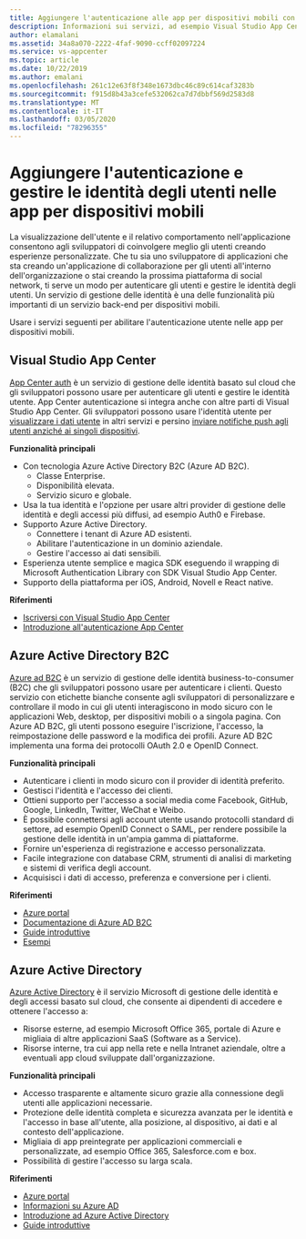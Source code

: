 ```yaml
---
title: Aggiungere l'autenticazione alle app per dispositivi mobili con Visual Studio App Center e i servizi di Azure
description: Informazioni sui servizi, ad esempio Visual Studio App Center che consentono di configurare l'autenticazione utente e consentire alle applicazioni per dispositivi mobili di eseguire l'autenticazione con gli account di social networking, Azure Active Directory e l'autenticazione personalizzata.
author: elamalani
ms.assetid: 34a8a070-2222-4faf-9090-ccff02097224
ms.service: vs-appcenter
ms.topic: article
ms.date: 10/22/2019
ms.author: emalani
ms.openlocfilehash: 261c12e63f8f348e1673dbc46c89c614caf3283b
ms.sourcegitcommit: f915d8b43a3cefe532062ca7d7dbbf569d2583d8
ms.translationtype: MT
ms.contentlocale: it-IT
ms.lasthandoff: 03/05/2020
ms.locfileid: "78296355"
---
```

# <a name="add-authentication-and-manage-user-identities-in-your-mobile-apps"></a>Aggiungere l'autenticazione e gestire le identità degli utenti nelle app per dispositivi mobili

La visualizzazione dell'utente e il relativo comportamento nell'applicazione consentono agli sviluppatori di coinvolgere meglio gli utenti creando esperienze personalizzate. Che tu sia uno sviluppatore di applicazioni che sta creando un'applicazione di collaborazione per gli utenti all'interno dell'organizzazione o stai creando la prossima piattaforma di social network, ti serve un modo per autenticare gli utenti e gestire le identità degli utenti. Un servizio di gestione delle identità è una delle funzionalità più importanti di un servizio back-end per dispositivi mobili.

Usare i servizi seguenti per abilitare l'autenticazione utente nelle app per dispositivi mobili.

## <a name="visual-studio-app-center"></a>Visual Studio App Center
[App Center auth](/appcenter/auth/) è un servizio di gestione delle identità basato sul cloud che gli sviluppatori possono usare per autenticare gli utenti e gestire le identità utente. App Center autenticazione si integra anche con altre parti di Visual Studio App Center. Gli sviluppatori possono usare l'identità utente per [visualizzare i dati utente](/appcenter/data/index) in altri servizi e persino [inviare notifiche push agli utenti anziché ai singoli dispositivi](/appcenter/push/push-to-user#setting-user-identity). 

**Funzionalità principali**
- Con tecnologia Azure Active Directory B2C (Azure AD B2C). 
    - Classe Enterprise.
    - Disponibilità elevata.
    - Servizio sicuro e globale.
- Usa la tua identità e l'opzione per usare altri provider di gestione delle identità e degli accessi più diffusi, ad esempio Auth0 e Firebase.
- Supporto Azure Active Directory.
    - Connettere i tenant di Azure AD esistenti. 
    - Abilitare l'autenticazione in un dominio aziendale.
    - Gestire l'accesso ai dati sensibili.
- Esperienza utente semplice e magica SDK eseguendo il wrapping di Microsoft Authentication Library con SDK Visual Studio App Center.
- Supporto della piattaforma per iOS, Android, Novell e React native.

**Riferimenti**
- [Iscriversi con Visual Studio App Center](https://appcenter.ms/signup?utm_source=Mobile%20Development%20Docs&utm_medium=Azure&utm_campaign=New%20azure%20docs) 
- [Introduzione all'autenticazione App Center](/appcenter/auth/)

## <a name="azure-active-directory-b2c"></a>Azure Active Directory B2C
[Azure ad B2C](https://azure.microsoft.com/services/active-directory-b2c/) è un servizio di gestione delle identità business-to-consumer (B2C) che gli sviluppatori possono usare per autenticare i clienti. Questo servizio con etichette bianche consente agli sviluppatori di personalizzare e controllare il modo in cui gli utenti interagiscono in modo sicuro con le applicazioni Web, desktop, per dispositivi mobili o a singola pagina. Con Azure AD B2C, gli utenti possono eseguire l'iscrizione, l'accesso, la reimpostazione delle password e la modifica dei profili. Azure AD B2C implementa una forma dei protocolli OAuth 2.0 e OpenID Connect. 

**Funzionalità principali**
- Autenticare i clienti in modo sicuro con il provider di identità preferito.
- Gestisci l'identità e l'accesso dei clienti.
- Ottieni supporto per l'accesso a social media come Facebook, GitHub, Google, LinkedIn, Twitter, WeChat e Weibo.
- È possibile connettersi agli account utente usando protocolli standard di settore, ad esempio OpenID Connect o SAML, per rendere possibile la gestione delle identità in un'ampia gamma di piattaforme.
- Fornire un'esperienza di registrazione e accesso personalizzata.
- Facile integrazione con database CRM, strumenti di analisi di marketing e sistemi di verifica degli account.
- Acquisisci i dati di accesso, preferenza e conversione per i clienti.

**Riferimenti**
- [Azure portal](https://portal.azure.com/)
- [Documentazione di Azure AD B2C](/azure/active-directory-b2c/)
- [Guide introduttive](/azure/active-directory-b2c/active-directory-b2c-quickstarts-web-app)
- [Esempi](/azure/active-directory-b2c/code-samples)

## <a name="azure-active-directory"></a>Azure Active Directory
[Azure Active Directory](https://azure.microsoft.com/services/active-directory/) è il servizio Microsoft di gestione delle identità e degli accessi basato sul cloud, che consente ai dipendenti di accedere e ottenere l'accesso a:
- Risorse esterne, ad esempio Microsoft Office 365, portale di Azure e migliaia di altre applicazioni SaaS (Software as a Service).
- Risorse interne, tra cui app nella rete e nella Intranet aziendale, oltre a eventuali app cloud sviluppate dall'organizzazione.

**Funzionalità principali**
- Accesso trasparente e altamente sicuro grazie alla connessione degli utenti alle applicazioni necessarie.
- Protezione delle identità completa e sicurezza avanzata per le identità e l'accesso in base all'utente, alla posizione, al dispositivo, ai dati e al contesto dell'applicazione.
- Migliaia di app preintegrate per applicazioni commerciali e personalizzate, ad esempio Office 365, Salesforce.com e box.
- Possibilità di gestire l'accesso su larga scala.

**Riferimenti**
- [Azure portal](https://portal.azure.com/)
- [Informazioni su Azure AD](/azure/active-directory/fundamentals/active-directory-whatis)
- [Introduzione ad Azure Active Directory](/azure/active-directory/fundamentals/active-directory-whatis)
- [Guide introduttive](/azure/active-directory/fundamentals/active-directory-access-create-new-tenant)